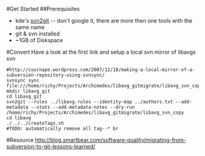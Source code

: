 #Get Started
##Prerequisites
* kde's [svn2git][1] -- don't google it, there are more then one tools with the same name
* git & svn installed
* ~1GB of Diskspace

#Convert
Have a look at the first link and setup a local svn mirror of libavgs svn
```
#http://cournape.wordpress.com/2007/12/18/making-a-local-mirror-of-a-subversion-repository-using-svnsync/
svnsync sync file:///home/richy/Projects/Archimedes/libavg_gitmigrate/libavg_svn_copy
mkdir libavg_git
cd libavg_git
svn2git --rules ../libavg.rules --identity-map ../authors.txt --add-metadata --stats --add-metadata-notes --dry-run /home/richy/Projects/Archimedes/libavg_gitmigrate/libavg_svn_copy
cd libavg
./../../createTags.sh
#TODO: automatically remove all tag--* br
```

#Resource
http://blog.smartbear.com/software-quality/migrating-from-subversion-to-git-lessons-learned/


  [1]: https://gitorious.org/svn2git%20svn2git
